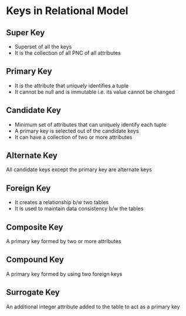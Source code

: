 # Keys in Relational Model

## Super Key

- Superset of all the keys
- It is the collection of all PNC of all attributes

## Primary Key

- It is the attribute that *uniquely* identifies a tuple
- It cannot be null and is immutable i.e. its value cannot be changed

## Candidate Key

- Minimum set of attributes that can uniquely identify each tuple
- A primary key is selected out of the candidate keys
- It can have a collection of two or more attributes

## Alternate Key

All candidate keys except the primary key are alternate keys

## Foreign Key

- It creates a relationship b/w two tables
- It is used to maintain data consistency b/w the tables

## Composite Key

A primary key formed by two or more attributes

## Compound Key

A primary key formed by using two foreign keys

## Surrogate Key

An additional integer attribute added to the table to act as a primary key

